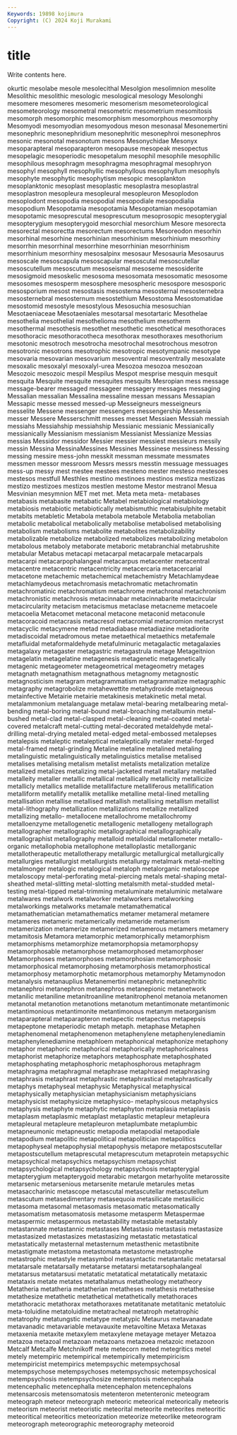```yaml
---
Keywords: 19898 kojimura
Copyright: (C) 2024 Koji Murakami
---
```


# title

Write contents here.



okurtic mesolabe mesole mesolecithal Mesolgion mesolimnion mesolite Mesolithic
mesolithic mesologic mesological mesology Mesolonghi mesomere mesomeres mesomeric mesomerism mesometeorological
mesometeorology mesometral mesometric mesometrium mesomitosis mesomorph mesomorphic mesomorphism mesomorphous mesomorphy
Mesomyodi mesomyodian mesomyodous meson mesonasal Mesonemertini mesonephric mesonephridium mesonephritic mesonephroi
mesonephros mesonic mesonotal mesonotum mesons Mesonychidae Mesonyx mesoparapteral mesoparapteron mesopause
mesopeak mesopectus mesopelagic mesoperiodic mesopetalum mesophil mesophile mesophilic mesophilous mesophragm
mesophragma mesophragmal mesophryon mesophyl mesophyll mesophyllic mesophyllous mesophyllum mesophyls mesophyte
mesophytic mesophytism mesopic mesoplankton mesoplanktonic mesoplast mesoplastic mesoplastra mesoplastral mesoplastron
mesopleura mesopleural mesopleuron Mesoplodon mesoplodont mesopodia mesopodial mesopodiale mesopodialia mesopodium
Mesopotamia mesopotamia Mesopotamian mesopotamian mesopotamic mesoprescutal mesoprescutum mesoprosopic mesopterygial mesopterygium
mesopterygoid mesorchial mesorchium Mesore mesorecta mesorectal mesorectta mesorectum mesorectums Mesoreodon
mesorhin mesorhinal mesorhine mesorhinian mesorhinism mesorhinium mesorhiny mesorrhin mesorrhinal mesorrhine
mesorrhinian mesorrhinism mesorrhinium mesorrhiny mesosalpinx mesosaur Mesosauria Mesosaurus mesoscale mesoscapula
mesoscapular mesoscutal mesoscutellar mesoscutellum mesoscutum mesoseismal mesoseme mesosiderite mesosigmoid mesoskelic
mesosoma mesosomata mesosomatic mesosome mesosomes mesosperm mesosphere mesospheric mesospore mesosporic
mesosporium mesost mesostasis mesosterna mesosternal mesosternebra mesosternebral mesosternum mesostethium Mesostoma
Mesostomatidae mesostomid mesostyle mesostylous Mesosuchia mesosuchian Mesotaeniaceae Mesotaeniales mesotarsal mesotartaric
Mesothelae mesothelia mesothelial mesothelioma mesothelium mesotherm mesothermal mesothesis mesothet mesothetic
mesothetical mesothoraces mesothoracic mesothoracotheca mesothorax mesothoraxes mesothorium mesotonic mesotroch mesotrocha
mesotrochal mesotrochous mesotron mesotronic mesotrons mesotrophic mesotropic mesotympanic mesotype mesovaria
mesovarian mesovarium mesoventral mesoventrally mesoxalate mesoxalic mesoxalyl mesoxalyl-urea Mesozoa mesozoa
mesozoan Mesozoic mesozoic mespil Mespilus Mespot mesprise mesquin mesquit mesquita
Mesquite mesquite mesquites mesquits Mesropian mess message message-bearer messaged messageer
messagery messages messaging Messalian messalian Messalina messaline messan messans Messapian
Messapic messe messed messed-up Messeigneurs messeigneurs messelite Messene messenger messengers
messengership Messenia messer Messere Messerschmitt messes messet Messiaen Messiah messiah
messiahs Messiahship messiahship Messianic messianic Messianically messianically Messianism messianism Messianist
Messianize Messias messias Messidor messidor Messier messier messiest messieurs messily
messin Messina MessinaMessines Messines Messinese messiness Messing messing messire mess-john
messkit messman messmate messmates messmen messor messroom Messrs messrs messtin
messuage messuages mess-up messy mest mestee mestees mesteno mester mesteso
mestesoes mestesos mestfull Mesthles mestino mestinoes mestinos mestiza mestizas mestizo
mestizoes mestizos mestlen mestome Mestor mestranol Mesua Mesvinian mesymnion MET
met met. Meta meta meta- metabases metabasis metabasite metabatic Metabel
metabiological metabiology metabiosis metabiotic metabiotically metabismuthic metabisulphite metabit metabits metabletic
Metabola metabola metabole Metabolia metabolian metabolic metabolical metabolically metabolise metabolised
metabolising metabolism metabolisms metabolite metabolites metabolizability metabolizable metabolize metabolized metabolizes
metabolizing metabolon metabolous metaboly metaborate metaboric metabranchial metabrushite metabular Metabus
metacapi metacarpal metacarpale metacarpals metacarpi metacarpophalangeal metacarpus metacenter metacentral metacentre
metacentric metacentricity metacercaria metacercarial metacetone metachemic metachemical metachemistry Metachlamydeae metachlamydeous
metachromasis metachromatic metachromatin metachromatinic metachromatism metachrome metachronal metachronism metachronistic metachrosis
metacinnabar metacinnabarite metacircular metacircularity metacism metacismus metaclase metacneme metacoele metacoelia
Metacomet metaconal metacone metaconid metaconule metacoracoid metacrasis metacresol metacromial metacromion
metacryst metacyclic metacymene metad metadiabase metadiazine metadiorite metadiscoidal metadromous metae
metaethical metaethics metafemale metafluidal metaformaldehyde metafulminuric metagalactic metagalaxies metagalaxy metagaster
metagastric metagastrula metage Metageitnion metagelatin metagelatine metagenesis metagenetic metagenetically metagenic
metageometer metageometrical metageometry metages metagnath metagnathism metagnathous metagnomy metagnostic metagnosticism
metagram metagrammatism metagrammatize metagraphic metagraphy metagrobolize metahewettite metahydroxide metaigneous metainfective
Metairie metairie metakinesis metakinetic metal metal. metalammonium metalanguage metalaw metal-bearing
metalbearing metal-bending metal-boring metal-bound metal-broaching metalbumin metal-bushed metal-clad metal-clasped metal-cleaning
metal-coated metal-covered metalcraft metal-cutting metal-decorated metaldehyde metal-drilling metal-drying metaled metal-edged
metal-embossed metalepses metalepsis metaleptic metaleptical metaleptically metaler metal-forged metal-framed metal-grinding
Metaline metaline metalined metaling metalinguistic metalinguistically metalinguistics metalise metalised metalises
metalising metalism metalist metalists metalization metalize metalized metalizes metalizing metal-jacketed
metall metallary metalled metalleity metaller metallic metallical metallically metallicity metallicize
metallicly metallics metallide metallifacture metalliferous metallification metalliform metallify metallik metallike
metalline metal-lined metalling metallisation metallise metallised metallish metallising metallism metallist
metal-lithography metallization metallizations metallize metallized metallizing metallo- metallocene metallochrome metallochromy
metalloenzyme metallogenetic metallogenic metallogeny metallograph metallographer metallographic metallographical metallographically metallographist
metallography metalloid metalloidal metallometer metallo-organic metallophobia metallophone metalloplastic metallorganic metallotherapeutic
metallotherapy metallurgic metallurgical metallurgically metallurgies metallurgist metallurgists metallurgy metalmark metal-melting
metalmonger metalogic metalogical metaloph metalorganic metaloscope metaloscopy metal-perforating metal-piercing metals
metal-shaping metal-sheathed metal-slitting metal-slotting metalsmith metal-studded metal-testing metal-tipped metal-trimming metaluminate
metaluminic metalware metalwares metalwork metalworker metalworkers metalworking metalworkings metalworks metamale
metamathematical metamathematician metamathematics metamer metameral metamere metameres metameric metamerically metameride
metamerism metamerization metamerize metamerized metamerous metamers metamery metamitosis Metamora metamorphic
metamorphically metamorphism metamorphisms metamorphize metamorphopsia metamorphopsy metamorphosable metamorphose metamorphosed metamorphoser
Metamorphoses metamorphoses metamorphosian metamorphosic metamorphosical metamorphosing metamorphosis metamorphostical metamorphosy metamorphotic
metamorphous metamorphy Metamynodon metanalysis metanauplius Metanemertini metanephric metanephritic metanephroi metanephron
metanephros metanepionic metanetwork metanilic metaniline metanitroaniline metanitrophenol metanoia metanomen metanotal
metanotion metanotions metanotum metantimonate metantimonic metantimonious metantimonite metantimonous metanym metaorganism
metaparapteral metaparapteron metapectic metapectus metapepsis metapeptone metaperiodic metaph metaph. metaphase
Metaphen metaphenomenal metaphenomenon metaphenylene metaphenylenediamin metaphenylenediamine metaphloem metaphonical metaphonize metaphony
metaphor metaphoric metaphorical metaphorically metaphoricalness metaphorist metaphorize metaphors metaphosphate metaphosphated
metaphosphating metaphosphoric metaphosphorous metaphragm metaphragma metaphragmal metaphrase metaphrased metaphrasing metaphrasis
metaphrast metaphrastic metaphrastical metaphrastically metaphys metaphyseal metaphysic Metaphysical metaphysical metaphysically
metaphysician metaphysicianism metaphysicians metaphysicist metaphysicize metaphysico- metaphysicous metaphysics metaphysis metaphyte
metaphytic metaphyton metaplasia metaplasis metaplasm metaplasmic metaplast metaplastic metapleur metapleura
metapleural metapleure metapleuron metaplumbate metaplumbic metapneumonic metapneustic metapodia metapodial metapodiale
metapodium metapolitic metapolitical metapolitician metapolitics metapophyseal metapophysial metapophysis metapore metapostscutellar
metapostscutellum metaprescutal metaprescutum metaprotein metapsychic metapsychical metapsychics metapsychism metapsychist metapsychological
metapsychology metapsychosis metapterygial metapterygium metapterygoid metarabic metargon metarhyolite metarossite metarsenic
metarsenious metarsenite metarule metarules metas metasaccharinic metascope metascutal metascutellar metascutellum
metascutum metasedimentary metasequoia metasilicate metasilicic metasoma metasomal metasomasis metasomatic metasomatically
metasomatism metasomatosis metasome metasperm Metaspermae metaspermic metaspermous metastability metastable metastably
metastannate metastannic metastases Metastasio metastasis metastasize metastasized metastasizes metastasizing metastatic
metastatical metastatically metasternal metasternum metasthenic metastibnite metastigmate metastoma metastomata metastome
metastrophe metastrophic metastyle metasymbol metasyntactic metatantalic metatarsal metatarsale metatarsally metatarse
metatarsi metatarsophalangeal metatarsus metatarsusi metatatic metatatical metatatically metataxic metataxis metate
metates metathalamus metatheology metatheory Metatheria metatheria metatherian metatheses metathesis metathesise
metathesize metathetic metathetical metathetically metathoraces metathoracic metathorax metathoraxes metatitanate metatitanic
metatoluic meta-toluidine metatoluidine metatracheal metatroph metatrophic metatrophy metatungstic metatype metatypic
Metaurus metavanadate metavanadic metavariable metavauxite metavoltine Metaxa Metaxas metaxenia metaxite
metaxylem metaxylene metayage metayer Metazoa metazoa metazoal metazoan metazoans metazoea
metazoic metazoon Metcalf Metcalfe Metchnikoff mete metecorn meted metegritics metel
metely metempiric metempirical metempirically metempiricism metempiricist metempirics metempsychic metempsychosal metempsychose
metempsychoses metempsychosic metempsychosical metempsychosis metempsychosize metemptosis metencephala metencephalic metencephalla metencephalon
metencephalons metensarcosis metensomatosis metenteron metenteronic meteogram meteograph meteor meteorgraph meteoric
meteorical meteorically meteoris meteorism meteorist meteoristic meteorital meteorite meteorites meteoritic
meteoritical meteoritics meteorization meteorize meteorlike meteorogram meteorograph meteorographic meteorography meteoroid

